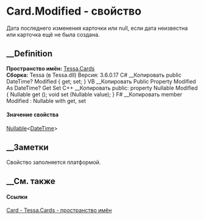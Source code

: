# Card.Modified - свойство
Дата последнего изменения карточки или null, если дата неизвестна или карточка
ещё не была создана.
## __Definition
 **Пространство имён:** [Tessa.Cards](N_Tessa_Cards.htm)  
 **Сборка:** Tessa (в Tessa.dll) Версия: 3.6.0.17
C# __Копировать
     public DateTime? Modified { get; set; }
VB __Копировать
     Public Property Modified As DateTime?
    	Get
    	Set
C++ __Копировать
     public:
    property Nullable<DateTime> Modified {
    	Nullable<DateTime> get ();
    	void set (Nullable<DateTime> value);
    }
F# __Копировать
     member Modified : Nullable<DateTime> with get, set
#### Значение свойства
[Nullable](https://learn.microsoft.com/dotnet/api/system.nullable-1)<[DateTime](https://learn.microsoft.com/dotnet/api/system.datetime)>
##  __Заметки
Свойство заполняется платформой.
##  __См. также
#### Ссылки
[Card - ](T_Tessa_Cards_Card.htm)
[Tessa.Cards - пространство имён](N_Tessa_Cards.htm)
